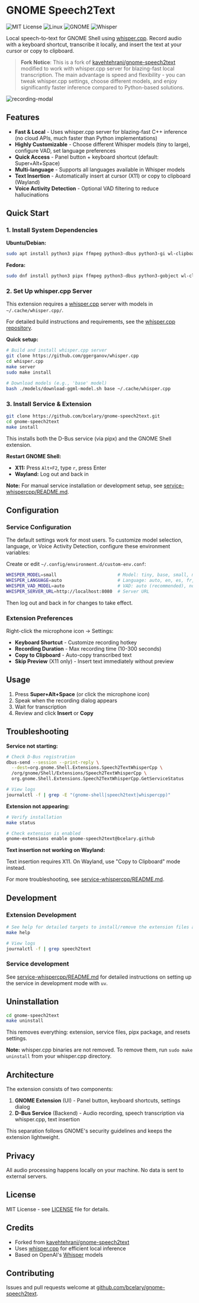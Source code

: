 # GNOME Speech2Text

![MIT License](https://img.shields.io/badge/License-MIT-yellow.svg)
![Linux](https://img.shields.io/badge/Linux-FCC624?style=flat&logo=linux&logoColor=black)
![GNOME](https://img.shields.io/badge/GNOME-4A90D9?style=flat&logo=gnome&logoColor=white)
![Whisper](https://img.shields.io/badge/Whisper-412991?style=flat&logo=openai&logoColor=white)

Local speech-to-text for GNOME Shell using [whisper.cpp](https://github.com/ggerganov/whisper.cpp). Record audio with a keyboard shortcut, transcribe it locally, and insert the text at your cursor or copy to clipboard.

> **Fork Notice**: This is a fork of [kavehtehrani/gnome-speech2text](https://github.com/kavehtehrani/gnome-speech2text) modified to work with whisper.cpp server for blazing-fast local transcription. The main advantage is speed and flexibility - you can tweak whisper.cpp settings, choose different models, and enjoy significantly faster inference compared to Python-based solutions.

![recording-modal](./images/recording-modal.png)

## Features

- **Fast & Local** - Uses whisper.cpp server for blazing-fast C++ inference (no cloud APIs, much faster than Python implementations)
- **Highly Customizable** - Choose different Whisper models (tiny to large), configure VAD, set language preferences
- **Quick Access** - Panel button + keyboard shortcut (default: Super+Alt+Space)
- **Multi-language** - Supports all languages available in Whisper models
- **Text Insertion** - Automatically insert at cursor (X11) or copy to clipboard (Wayland)
- **Voice Activity Detection** - Optional VAD filtering to reduce hallucinations

## Quick Start

### 1. Install System Dependencies

**Ubuntu/Debian:**

```bash
sudo apt install python3 pipx ffmpeg python3-dbus python3-gi wl-clipboard xdotool xclip
```

**Fedora:**

```bash
sudo dnf install python3 pipx ffmpeg python3-dbus python3-gobject wl-clipboard xdotool xclip
```

### 2. Set Up whisper.cpp Server

This extension requires a [whisper.cpp](https://github.com/ggerganov/whisper.cpp) server with models in `~/.cache/whisper.cpp/`.

For detailed build instructions and requirements, see the [whisper.cpp repository](https://github.com/ggerganov/whisper.cpp).

**Quick setup:**

```bash
# Build and install whisper.cpp server
git clone https://github.com/ggerganov/whisper.cpp
cd whisper.cpp
make server
sudo make install

# Download models (e.g., 'base' model)
bash ./models/download-ggml-model.sh base ~/.cache/whisper.cpp
```

### 3. Install Service & Extension

```bash
git clone https://github.com/bcelary/gnome-speech2text.git
cd gnome-speech2text
make install
```

This installs both the D-Bus service (via pipx) and the GNOME Shell extension.

**Restart GNOME Shell:**

- **X11:** Press `Alt+F2`, type `r`, press Enter
- **Wayland:** Log out and back in

**Note:** For manual service installation or development setup, see [service-whispercpp/README.md](./service-whispercpp/README.md).

## Configuration

### Service Configuration

The default settings work for most users. To customize model selection, language, or Voice Activity Detection, configure these environment variables:

Create or edit `~/.config/environment.d/custom-env.conf`:

```bash
WHISPER_MODEL=small                       # Model: tiny, base, small, medium, large-v3-turbo
WHISPER_LANGUAGE=auto                     # Language: auto, en, es, fr, de, etc.
WHISPER_VAD_MODEL=auto                    # VAD: auto (recommended), none, or specific model
WHISPER_SERVER_URL=http://localhost:8080  # Server URL
```

Then log out and back in for changes to take effect.

### Extension Preferences

Right-click the microphone icon → Settings:

- **Keyboard Shortcut** - Customize recording hotkey
- **Recording Duration** - Max recording time (10-300 seconds)
- **Copy to Clipboard** - Auto-copy transcribed text
- **Skip Preview** (X11 only) - Insert text immediately without preview

## Usage

1. Press **Super+Alt+Space** (or click the microphone icon)
2. Speak when the recording dialog appears
3. Wait for transcription
4. Review and click **Insert** or **Copy**

## Troubleshooting

**Service not starting:**

```bash
# Check D-Bus registration
dbus-send --session --print-reply \
  --dest=org.gnome.Shell.Extensions.Speech2TextWhisperCpp \
  /org/gnome/Shell/Extensions/Speech2TextWhisperCpp \
  org.gnome.Shell.Extensions.Speech2TextWhisperCpp.GetServiceStatus

# View logs
journalctl -f | grep -E "(gnome-shell|speech2text|whispercpp)"
```

**Extension not appearing:**

```bash
# Verify installation
make status

# Check extension is enabled
gnome-extensions enable gnome-speech2text@bcelary.github
```

**Text insertion not working on Wayland:**

Text insertion requires X11. On Wayland, use "Copy to Clipboard" mode instead.

For more troubleshooting, see [service-whispercpp/README.md](./service-whispercpp/README.md).

## Development

### Extension Development

```bash
# See help for detailed targets to install/remove the extension files as needed:
make help

# View logs
journalctl -f | grep speech2text
```

### Service development

See [service-whispercpp/README.md](./service-whispercpp/README.md) for detailed instructions on setting up the service in development mode with `uv`.

## Uninstallation

```bash
cd gnome-speech2text
make uninstall
```

This removes everything: extension, service files, pipx package, and resets settings.

**Note:** whisper.cpp binaries are not removed. To remove them, run `sudo make uninstall` from your whisper.cpp directory.

## Architecture

The extension consists of two components:

1. **GNOME Extension** (UI) - Panel button, keyboard shortcuts, settings dialog
2. **D-Bus Service** (Backend) - Audio recording, speech transcription via whisper.cpp, text insertion

This separation follows GNOME's security guidelines and keeps the extension lightweight.

## Privacy

All audio processing happens locally on your machine. No data is sent to external servers.

## License

MIT License - see [LICENSE](LICENSE) file for details.

## Credits

- Forked from [kavehtehrani/gnome-speech2text](https://github.com/kavehtehrani/gnome-speech2text)
- Uses [whisper.cpp](https://github.com/ggerganov/whisper.cpp) for efficient local inference
- Based on OpenAI's [Whisper](https://github.com/openai/whisper) models

## Contributing

Issues and pull requests welcome at [github.com/bcelary/gnome-speech2text](https://github.com/bcelary/gnome-speech2text).
